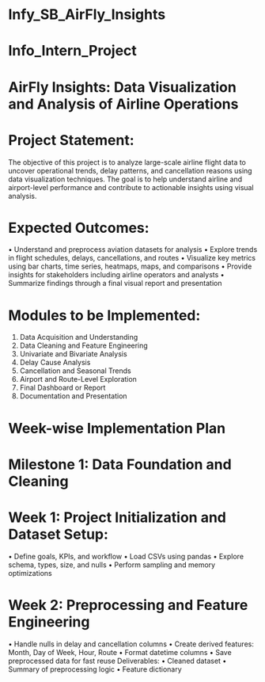 # Infy_SB_AirFly_Insights

 # Info_Intern_Project
 # AirFly Insights: Data Visualization and Analysis of Airline Operations
                     
# Project Statement:
The objective of this project is to analyze large-scale airline flight data to uncover operational
trends, delay patterns, and cancellation reasons using data visualization techniques. The goal
is to help understand airline and airport-level performance and contribute to actionable
insights using visual analysis.

# Expected Outcomes:
• Understand and preprocess aviation datasets for analysis
• Explore trends in flight schedules, delays, cancellations, and routes
• Visualize key metrics using bar charts, time series, heatmaps, maps, and comparisons
• Provide insights for stakeholders including airline operators and analysts
• Summarize findings through a final visual report and presentation

# Modules to be Implemented:
1. Data Acquisition and Understanding
2. Data Cleaning and Feature Engineering
3. Univariate and Bivariate Analysis
4. Delay Cause Analysis
5. Cancellation and Seasonal Trends
6. Airport and Route-Level Exploration
7. Final Dashboard or Report
8. Documentation and Presentation

# Week-wise Implementation Plan
# Milestone 1: Data Foundation and Cleaning
# Week 1: Project Initialization and Dataset Setup:
• Define goals, KPIs, and workflow
• Load CSVs using pandas
• Explore schema, types, size, and nulls
• Perform sampling and memory optimizations

# Week 2: Preprocessing and Feature Engineering
• Handle nulls in delay and cancellation columns
• Create derived features: Month, Day of Week, Hour, Route
• Format datetime columns
• Save preprocessed data for fast reuse
Deliverables:
• Cleaned dataset
• Summary of preprocessing logic
• Feature dictionary
